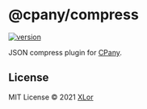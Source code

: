 # @cpany/compress

[![version](https://img.shields.io/npm/v/@cpany/compress?color=rgb%2850%2C203%2C86%29&label=cpany)](https://www.npmjs.com/package/@cpany/compress)

JSON compress plugin for [CPany](https://github.com/cpanyjs/CPany).

## License

MIT License © 2021 [XLor](https://github.com/yjl9903)
